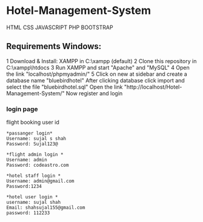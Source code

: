 # Hotel-Management-System

HTML
CSS
JAVASCRIPT
PHP
BOOTSTRAP 

## Requirements Windows:
1 Download & Install: XAMPP in C:\xampp (default)
2 Clone this repository in C:\xampp\htdocs
3 Run XAMPP and start "Apache" and "MySQL"
4 Open the link "localhost/phpmyadmin/"
5 Click on new at sidebar and create a database name "bluebirdhotel"
After clicking database click import and select the file "bluebirdhotel.sql"
Open the link "http://localhost/Hotel-Management-System/"
Now register and login
### login page

flight booking user id

	*passanger login*
	Username: sujal s shah
	Password: Sujal123@

	*flight admin login *
	Username: admin
	Password: codeastro.com

	*hotel staff login *
	Username: admin@gmail.com
	Password:1234

	*hotel user login *
	username: sujal shah
	Email: shahsujal155@gmail.com
	password: 112233
